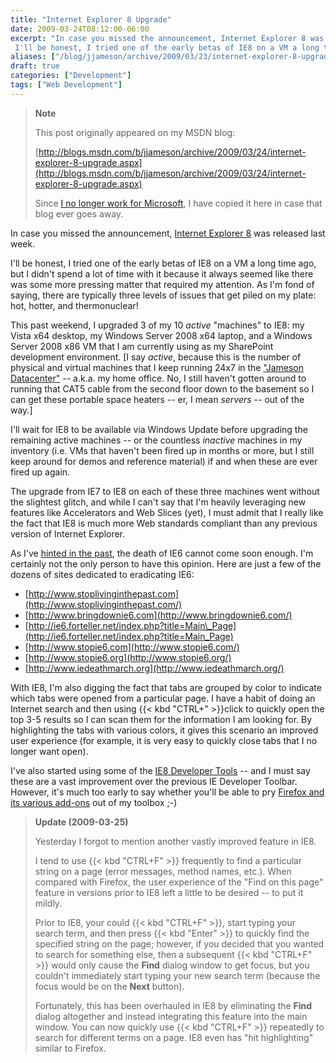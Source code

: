 ```yaml
---
title: "Internet Explorer 8 Upgrade"
date: 2009-03-24T08:12:00-06:00
excerpt: "In case you missed the announcement, Internet Explorer 8 was released last week. 
 I'll be honest, I tried one of the early betas of IE8 on a VM a long time ago, but I didn't spend a lot of time with it because it always seemed like there was some more..."
aliases: ["/blog/jjameson/archive/2009/03/23/internet-explorer-8-upgrade.aspx", "/blog/jjameson/archive/2009/03/24/internet-explorer-8-upgrade.aspx"]
draft: true
categories: ["Development"]
tags: ["Web Development"]
---
```


> **Note**
>
> This post originally appeared on my MSDN blog:
>
> [http://blogs.msdn.com/b/jjameson/archive/2009/03/24/internet-explorer-8-upgrade.aspx](http://blogs.msdn.com/b/jjameson/archive/2009/03/24/internet-explorer-8-upgrade.aspx)
>
> Since [I no longer work for Microsoft](/blog/jjameson/2011/09/02/last-day-with-microsoft), I have copied it here in case that blog ever goes away.

In case you missed the announcement, [Internet Explorer 8](http://www.microsoft.com/windows/internet-explorer/default.aspx) was released last week.

I'll be honest, I tried one of the early betas of IE8 on a VM a long time ago, but I didn't spend a lot of time with it because it always seemed like there was some more pressing matter that required my attention. As I'm fond of saying, there are typically three levels of issues that get piled on my plate: hot, hotter, and thermonuclear!

This past weekend, I upgraded 3 of my 10 *active* "machines" to IE8: my Vista x64 desktop, my Windows Server 2008 x64 laptop, and a Windows Server 2008 x86 VM that I am currently using as my SharePoint development environment. [I say *active*, because this is the number of physical and virtual machines that I keep running 24x7 in the ["Jameson Datacenter"](/blog/jjameson/2009/09/14/the-jameson-datacenter) -- a.k.a. my home office. No, I still haven't gotten around to running that CAT5 cable from the second floor down to the basement so I can get these portable space heaters -- er, I mean *servers* -- out of the way.]

I'll wait for IE8 to be available via Windows Update before upgrading the remaining active machines -- or the countless *inactive* machines in my inventory (i.e. VMs that haven't been fired up in months or more, but I still keep around for demos and reference material) if and when these are ever fired up again.

The upgrade from IE7 to IE8 on each of these three machines went without the slightest glitch, and while I can't say that I'm heavily leveraging new features like Accelerators and Web Slices (yet), I must admit that I really like the fact that IE8 is much more Web standards compliant than any previous version of Internet Explorer.

As I've [hinted in the past](/blog/jjameson/2008/10/20/fessing-up-about-firefox), the death of IE6 cannot come soon enough. I'm certainly not the only person to have this opinion. Here are just a few of the dozens of sites dedicated to eradicating IE6:

- [http://www.stoplivinginthepast.com](http://www.stoplivinginthepast.com/)
- [http://www.bringdownie6.com](http://www.bringdownie6.com/)
- [http://ie6.forteller.net/index.php?title=Main\_Page](http://ie6.forteller.net/index.php?title=Main_Page)
- [http://www.stopie6.com](http://www.stopie6.com/)
- [http://www.stopie6.org](http://www.stopie6.org/)
- [http://www.iedeathmarch.org](http://www.iedeathmarch.org/)

With IE8, I'm also digging the fact that tabs are grouped by color to indicate which tabs were opened from a particular page. I have a habit of doing an Internet search and then using {{< kbd "CTRL+" >}}click to quickly open the top 3-5 results so I can scan them for the information I am looking for. By highlighting the tabs with various colors, it gives this scenario an improved user experience (for example, it is very easy to quickly close tabs that I no longer want open).

I've also started using some of the [IE8 Developer Tools](http://msdn.microsoft.com/en-us/library/dd565628%28VS.85%29.aspx) -- and I must say these are a vast improvement over the previous IE Developer Toolbar. However, it's much too early to say whether you'll be able to pry [Firefox and its various add-ons](/blog/jjameson/2008/10/20/fessing-up-about-firefox) out of my toolbox ;-)

> **Update (2009-03-25)**
>
> Yesterday I forgot to mention another vastly improved feature in IE8.
>
> I tend to use {{< kbd "CTRL+F" >}} frequently to find a particular string on a page (error messages, method names, etc.). When compared with Firefox, the user experience of the "Find on this page" feature in versions prior to IE8 left a little to be desired -- to put it mildly.
>
> Prior to IE8, your could {{< kbd "CTRL+F" >}}, start typing your search term, and then press {{< kbd "Enter" >}} to quickly find the specified string on the page; however, if you decided that you wanted to search for something else, then a subsequent {{< kbd "CTRL+F" >}} would only cause the **Find** dialog window to get focus, but you couldn't immediately start typing your new search term (because the focus would be on the **Next** button).
>
> Fortunately, this has been overhauled in IE8 by eliminating the **Find** dialog altogether and instead integrating this feature into the main window. You can now quickly use {{< kbd "CTRL+F" >}} repeatedly to search for different terms on a page. IE8 even has "hit highlighting" similar to Firefox.

